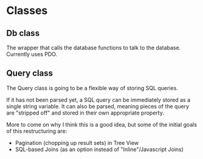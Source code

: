 Classes
=======

Db class
--------
The wrapper that calls the database functions to talk to the database.
Currently uses PDO.

Query class
-----------

The Query class is going to be a flexible way of storing SQL queries.

If it has not been parsed yet, a SQL query can be immediately stored 
as a single string variable.  It can also be parsed, meaning pieces of
the query are "stripped off" and stored in their own appropriate
property.

More to come on why I think this is a good idea, but some of the 
initial goals of this restructuring are:

* Pagination (chopping up result sets) in Tree View
* SQL-based Joins (as an option instead of "Inline"/Javascript Joins)
